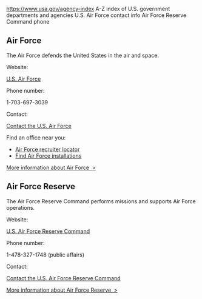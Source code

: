 

https://www.usa.gov/agency-index
A-Z index of U.S. government departments and agencies
U.S. Air Force contact info
Air Force Reserve Command phone

Air Force
---------

The Air Force defends the United States in the air and space.

Website:

[U.S. Air Force](https://www.af.mil/)

Phone number:

1-703-697-3039

Contact:

[Contact the U.S. Air Force](https://www.af.mil/Contact-Us/)

Find an office near you:

* [Air Force recruiter locator](https://www.airforce.com/find-a-recruiter)
* [Find Air Force installations](https://www.airforce.com/lifestyle/locations)

[More information about Air Force  >](https://www.usa.gov/agencies/u-s-air-force)

Air Force Reserve
-----------------

The Air Force Reserve Command performs missions and supports Air Force operations.

Website:

[U.S. Air Force Reserve Command](https://www.afrc.af.mil/)

Phone number:

1-478-327-1748 (public affairs)

Contact:

[Contact the U.S. Air Force Reserve Command](https://www.afrc.af.mil/Contact-Us/)

[More information about Air Force Reserve  >](https://www.usa.gov/agencies/u-s-air-force-reserve-command)
